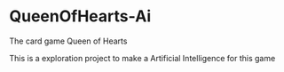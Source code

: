 QueenOfHearts-Ai
================

The card game Queen of Hearts

This is a exploration project to make a Artificial Intelligence for this game
